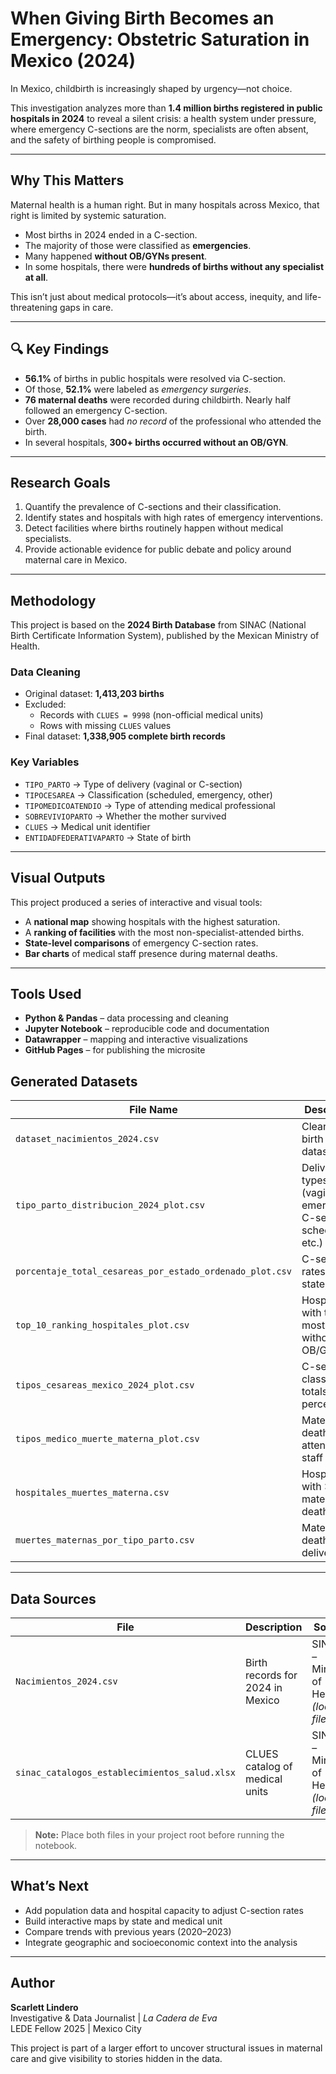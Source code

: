 # When Giving Birth Becomes an Emergency: Obstetric Saturation in Mexico (2024)

In Mexico, childbirth is increasingly shaped by urgency—not choice.

This investigation analyzes more than **1.4 million births registered in public hospitals in 2024** to reveal a silent crisis: a health system under pressure, where emergency C-sections are the norm, specialists are often absent, and the safety of birthing people is compromised.

---

## Why This Matters

Maternal health is a human right. But in many hospitals across Mexico, that right is limited by systemic saturation.

- Most births in 2024 ended in a C-section.
- The majority of those were classified as **emergencies**.
- Many happened **without OB/GYNs present**.
- In some hospitals, there were **hundreds of births without any specialist at all**.

This isn’t just about medical protocols—it’s about access, inequity, and life-threatening gaps in care.

---

## 🔍 Key Findings

- **56.1%** of births in public hospitals were resolved via C-section.  
- Of those, **52.1%** were labeled as *emergency surgeries*.  
- **76 maternal deaths** were recorded during childbirth. Nearly half followed an emergency C-section.  
- Over **28,000 cases** had *no record* of the professional who attended the birth.  
- In several hospitals, **300+ births occurred without an OB/GYN**.

---

## Research Goals

1. Quantify the prevalence of C-sections and their classification.  
2. Identify states and hospitals with high rates of emergency interventions.  
3. Detect facilities where births routinely happen without medical specialists.  
4. Provide actionable evidence for public debate and policy around maternal care in Mexico.

---

## Methodology 

This project is based on the **2024 Birth Database** from SINAC (National Birth Certificate Information System), published by the Mexican Ministry of Health.

### Data Cleaning

- Original dataset: **1,413,203 births**  
- Excluded:
  - Records with `CLUES = 9998` (non-official medical units)
  - Rows with missing `CLUES` values
- Final dataset: **1,338,905 complete birth records**  

### Key Variables

- `TIPO_PARTO` → Type of delivery (vaginal or C-section)  
- `TIPOCESAREA` → Classification (scheduled, emergency, other)  
- `TIPOMEDICOATENDIO` → Type of attending medical professional  
- `SOBREVIVIOPARTO` → Whether the mother survived  
- `CLUES` → Medical unit identifier  
- `ENTIDADFEDERATIVAPARTO` → State of birth

---

## Visual Outputs

This project produced a series of interactive and visual tools:

- A **national map** showing hospitals with the highest saturation.
- A **ranking of facilities** with the most non-specialist-attended births.
- **State-level comparisons** of emergency C-section rates.
- **Bar charts** of medical staff presence during maternal deaths.

---

## Tools Used

- **Python & Pandas** – data processing and cleaning  
- **Jupyter Notebook** – reproducible code and documentation  
- **Datawrapper** – mapping and interactive visualizations  
- **GitHub Pages** – for publishing the microsite  

## Generated Datasets

| File Name                                       | Description                                                              |
|------------------------------------------------|--------------------------------------------------------------------------|
| `dataset_nacimientos_2024.csv`                 | Cleaned birth records dataset                                            |
| `tipo_parto_distribucion_2024_plot.csv`        | Delivery types (vaginal, emergency C-section, scheduled, etc.)          |
| `porcentaje_total_cesareas_por_estado_ordenado_plot.csv` | C-section rates by state, ranked                                 |
| `top_10_ranking_hospitales_plot.csv`           | Hospitals with the most births without OB/GYN                           |
| `tipos_cesareas_mexico_2024_plot.csv`          | C-section classification totals and percentages                         |
| `tipos_medico_muerte_materna_plot.csv`         | Maternal deaths by attending staff type                                 |
| `hospitales_muertes_materna.csv`               | Hospitals with >2 maternal deaths                                        |
| `muertes_maternas_por_tipo_parto.csv`          | Maternal deaths by delivery type                                        |

---

## Data Sources

| File                                           | Description                                | Source                                     |
|------------------------------------------------|--------------------------------------------|--------------------------------------------|
| `Nacimientos_2024.csv`                         | Birth records for 2024 in Mexico           | SINAC – Ministry of Health *(local file)*  |
| `sinac_catalogos_establecimientos_salud.xlsx`  | CLUES catalog of medical units             | SINAC – Ministry of Health *(local file)*  |

> **Note:** Place both files in your project root before running the notebook.

---

## What’s Next

- Add population data and hospital capacity to adjust C-section rates  
- Build interactive maps by state and medical unit  
- Compare trends with previous years (2020–2023)  
- Integrate geographic and socioeconomic context into the analysis  

---

##  Author

**Scarlett Lindero**  
Investigative & Data Journalist | *La Cadera de Eva*  
LEDE Fellow 2025 | Mexico City  

This project is part of a larger effort to uncover structural issues in maternal care and give visibility to stories hidden in the data.


